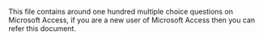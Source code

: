 This file contains around one hundred multiple choice questions on Microsoft Access, if you are a new user of Microsoft Access then you can refer this document.
